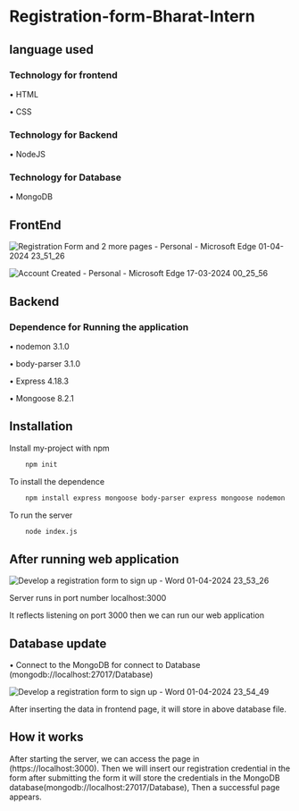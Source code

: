 
# Registration-form-Bharat-Intern





## language used
### Technology for frontend

•	HTML

•	CSS

### Technology for Backend

•	NodeJS

### Technology for Database
 
•	MongoDB

## FrontEnd

![Registration Form and 2 more pages - Personal - Microsoft​ Edge 01-04-2024 23_51_26](https://github.com/chandrasekharjena-ui/registration_form_bharat_intern/assets/72114961/10955c41-fd16-4696-87ee-7f60496ff729)

![Account Created - Personal - Microsoft​ Edge 17-03-2024 00_25_56](https://github.com/chandrasekharjena-ui/registration_form_bharat_intern/assets/72114961/785ab799-8b85-4834-85d6-35a403fdf3de)


## Backend
### Dependence for Running the application 

•	nodemon 3.1.0

•	body-parser 3.1.0

•	Express 4.18.3

•	Mongoose 8.2.1

## Installation

Install my-project with npm

```bash
    npm init

```
To install the dependence 
```bash
    npm install express mongoose body-parser express mongoose nodemon
```
To run the server
```bash
    node index.js
```


    

## After running web application
![Develop a registration form to sign up - Word 01-04-2024 23_53_26](https://github.com/chandrasekharjena-ui/registration_form_bharat_intern/assets/72114961/3e78c749-bc96-4c49-9f23-fced5c034b02)

Server runs in port number localhost:3000

 It reflects listening on port 3000 then we can run our web application

## Database update

•	Connect to the MongoDB for connect to Database (mongodb://localhost:27017/Database) 


![Develop a registration form to sign up - Word 01-04-2024 23_54_49](https://github.com/chandrasekharjena-ui/registration_form_bharat_intern/assets/72114961/7656147b-55ff-4749-b103-a68b1252de63)

After inserting the data in frontend page, it will store in above database file.

## How it works

After starting the server, we can access the page in (https://localhost:3000). Then we will insert our registration credential in the form after submitting the form it will store the credentials in the MongoDB database(mongodb://localhost:27017/Database),
Then a successful page appears.


